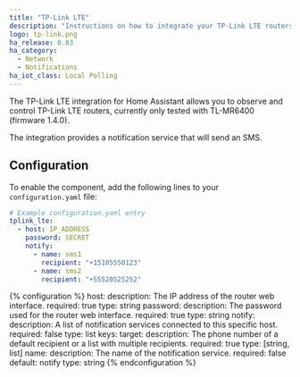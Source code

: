```yaml
---
title: "TP-Link LTE"
description: "Instructions on how to integrate your TP-Link LTE routers within Home Assistant."
logo: tp-link.png
ha_release: 0.83
ha_category:
  - Network
  - Notifications
ha_iot_class: Local Polling
---
```


The TP-Link LTE integration for Home Assistant allows you to observe and control TP-Link LTE routers, currently only tested with TL-MR6400 (firmware 1.4.0).

The integration provides a notification service that will send an SMS.

## Configuration

To enable the component, add the following lines to your `configuration.yaml` file:

```yaml
# Example configuration.yaml entry
tplink_lte:
  - host: IP_ADDRESS
    password: SECRET
    notify:
      - name: sms1
        recipient: "+15105550123"
      - name: sms2
        recipient: "+55520525252"
```

{% configuration %}
host:
  description: The IP address of the router web interface.
  required: true
  type: string
password:
  description: The password used for the router web interface.
  required: true
  type: string
notify:
  description: A list of notification services connected to this specific host.
  required: false
  type: list
  keys:
    target:
      description: The phone number of a default recipient or a list with multiple recipients.
      required: true
      type: [string, list]
    name:
      description: The name of the notification service.
      required: false
      default: notify
      type: string
{% endconfiguration %}
